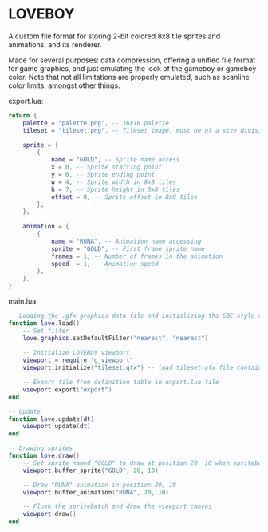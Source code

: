 # LOVEBOY
A custom file format for storing 2-bit colored 8x8 tile sprites and animations, and its renderer.

Made for several purposes: data compression, offering a unified file format for game graphics, and just emulating the look of the gameboy or gameboy color. Note that not all limitations are properly emulated, such as scanline color limits, amongst other things.

export.lua:
```lua
return {
    palette = "palette.png", -- 16x16 palette
    tileset = "tileset.png", -- Tileset image, must be of a size divisible by 8

    sprite = {
        {
            name = "GOLD", -- Sprite name access
            x = 0, -- Sprite starting point
            y = 0, -- Sprite ending point
            w = 4, -- Sprite width in 8x8 tiles
            h = 7, -- Sprite height in 8x8 tiles
            offset = 0, -- Sprite offset in 8x8 tiles
        },
    },
    
    animation = {
        {
            name = "RUNA", -- Animation name accessing
            sprite = "GOLD", -- First frame sprite name
            frames = 1, -- Number of frames in the animation
            speed  = 1, -- Animation speed
        },
    },
}
```
main.lua:
```lua
-- Loading the .gfx graphics data file and initializing the GBC-style renderer 
function love.load()
    -- Set filter
    love.graphics.setDefaultFilter("nearest", "nearest")
    
    -- Initialize LOVEBOY viewport
    viewport = require "g_viewport"
    viewport:initialize("tileset.gfx") -- load tileset.gfx file containing all the graphics data

    -- Export file from definition table in export.lua file
    viewport:export("export")
end

-- Update
function love.update(dt)
    viewport:update(dt)
end

-- Drawing sprites
function love.draw()
    -- Set sprite named "GOLD" to draw at position 20, 10 when spritebatch is drawn
    viewport:buffer_sprite("GOLD", 20, 10)

    -- Draw "RUNA" animation in position 20, 10
    viewport:buffer_animation("RUNA", 20, 10)

    -- Flush the spritebatch and draw the viewport canvas
    viewport:draw()
end
```
